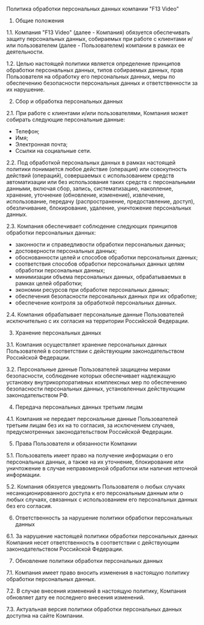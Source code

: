 Политика обработки персональных данных компании "F13 Video"

1. Общие положения

1.1. Компания "F13 Video" (далее - Компания) обязуется обеспечивать защиту персональных данных, собираемых при работе с клиентами и/или пользователем (далее - Пользователем) компании в рамках ее деятельности. 

1.2. Целью настоящей политики является определение принципов обработки персональных данных, типов собираемых данных, прав Пользователя на обработку его персональных данных, меры по обеспечению безопасности персональных данных и ответственности за их нарушение.

2. Сбор и обработка персональных данных 

2.1. При работе с клиентами и/или пользователями, Компания может собирать следующие персональные данные: 

- Телефон;
- Имя;
- Электронная почта;
- Ссылки на социальные сети.

2.2. Под обработкой персональных данных в рамках настоящей политики понимается любое действие (операция) или совокупность действий (операций), совершаемых с использованием средств автоматизации или без использования таких средств с персональными данными, включая сбор, запись, систематизацию, накопление, хранение, уточнение (обновление, изменение), извлечение, использование, передачу (распространение, предоставление, доступ), обезличивание, блокирование, удаление, уничтожение персональных данных.

2.3. Компания обеспечивает соблюдение следующих принципов обработки персональных данных:

- законности и справедливости обработки персональных данных;
- достоверности персональных данных;
- обоснованности целей и способов обработки персональных данных;
- соответствия способов обработки персональных данных целям обработки персональных данных;
- минимизации объема персональных данных, обрабатываемых в рамках целей обработки;
- экономии ресурсов при обработке персональных данных;
- обеспечения безопасности персональных данных при их обработке;
- обеспечение контроля за обработкой персональных данных.

2.4. Компания обрабатывает персональные данные Пользователей исключительно с их согласия на территории Российской Федерации.

3. Хранение персональных данных

3.1. Компания осуществляет хранение персональных данных Пользователей в соответствии с действующим законодательством Российской Федерации.

3.2. Персональные данные Пользователей защищены мерами безопасности, соблюдение которых обеспечивает надлежащую установку внутрикорпоративных комплексных мер по обеспечению безопасности персональных данных, установленных действующим законодательством РФ.

4. Передача персональных данных третьим лицам

4.1. Компания не передает персональные данные Пользователей третьим лицам без их на то согласия, за исключением случаев, предусмотренных законодательством Российской Федерации.

5. Права Пользователя и обязанности Компании

5.1. Пользователь имеет право на получение информации о его персональных данных, а также на их уточнение, блокирование или уничтожение в случае неправомерной обработки или наличия неточной информации.

5.2. Компания обязуется уведомить Пользователя о любых случаях несанкционированного доступа к его персональным данным или о любых случаях, связанных с использованием его персональных данных без его согласия.

6. Ответственность за нарушение политики обработки персональных данных

6.1. За нарушение настоящей политики обработки персональных данных Компания несет ответственность в соответствии с действующим законодательством Российской Федерации.

7. Обновление политики обработки персональных данных

7.1. Компания имеет право вносить изменения в настоящую политику обработки персональных данных.

7.2. В случае внесения изменений в настоящую политику, Компания обновляет дату ее последнего внесения изменений.

7.3. Актуальная версия политики обработки персональных данных доступна на сайте Компании.
